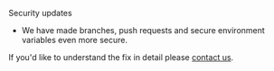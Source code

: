 Security updates

* We have made branches, push requests and secure environment variables even more secure. 

If you'd like to understand the fix in detail please [contact us](https://snap-ci.com/contact-us).
